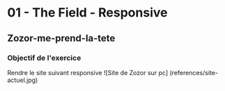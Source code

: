 # 01 - The Field - Responsive
## Zozor-me-prend-la-tete

### Objectif de l'exercice
Rendre le site suivant responsive
![Site de Zozor sur pc] (references/site-actuel.jpg)